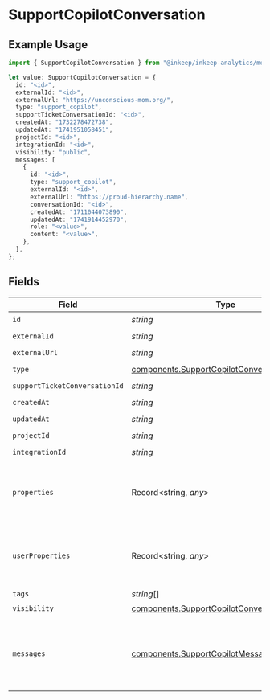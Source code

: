 # SupportCopilotConversation

## Example Usage

```typescript
import { SupportCopilotConversation } from "@inkeep/inkeep-analytics/models/components";

let value: SupportCopilotConversation = {
  id: "<id>",
  externalId: "<id>",
  externalUrl: "https://unconscious-mom.org/",
  type: "support_copilot",
  supportTicketConversationId: "<id>",
  createdAt: "1732278472738",
  updatedAt: "1741951058451",
  projectId: "<id>",
  integrationId: "<id>",
  visibility: "public",
  messages: [
    {
      id: "<id>",
      type: "support_copilot",
      externalId: "<id>",
      externalUrl: "https://proud-hierarchy.name",
      conversationId: "<id>",
      createdAt: "1711044073890",
      updatedAt: "1741914452970",
      role: "<value>",
      content: "<value>",
    },
  ],
};
```

## Fields

| Field                                                                                                              | Type                                                                                                               | Required                                                                                                           | Description                                                                                                        |
| ------------------------------------------------------------------------------------------------------------------ | ------------------------------------------------------------------------------------------------------------------ | ------------------------------------------------------------------------------------------------------------------ | ------------------------------------------------------------------------------------------------------------------ |
| `id`                                                                                                               | *string*                                                                                                           | :heavy_check_mark:                                                                                                 | N/A                                                                                                                |
| `externalId`                                                                                                       | *string*                                                                                                           | :heavy_check_mark:                                                                                                 | N/A                                                                                                                |
| `externalUrl`                                                                                                      | *string*                                                                                                           | :heavy_check_mark:                                                                                                 | N/A                                                                                                                |
| `type`                                                                                                             | [components.SupportCopilotConversationType](../../models/components/supportcopilotconversationtype.md)             | :heavy_check_mark:                                                                                                 | N/A                                                                                                                |
| `supportTicketConversationId`                                                                                      | *string*                                                                                                           | :heavy_check_mark:                                                                                                 | N/A                                                                                                                |
| `createdAt`                                                                                                        | *string*                                                                                                           | :heavy_check_mark:                                                                                                 | N/A                                                                                                                |
| `updatedAt`                                                                                                        | *string*                                                                                                           | :heavy_check_mark:                                                                                                 | N/A                                                                                                                |
| `projectId`                                                                                                        | *string*                                                                                                           | :heavy_check_mark:                                                                                                 | N/A                                                                                                                |
| `integrationId`                                                                                                    | *string*                                                                                                           | :heavy_check_mark:                                                                                                 | N/A                                                                                                                |
| `properties`                                                                                                       | Record<string, *any*>                                                                                              | :heavy_minus_sign:                                                                                                 | A customizable collection of custom properties or attributes.                                                      |
| `userProperties`                                                                                                   | Record<string, *any*>                                                                                              | :heavy_minus_sign:                                                                                                 | A customizable collection of custom properties or attributes.                                                      |
| `tags`                                                                                                             | *string*[]                                                                                                         | :heavy_minus_sign:                                                                                                 | N/A                                                                                                                |
| `visibility`                                                                                                       | [components.SupportCopilotConversationVisibility](../../models/components/supportcopilotconversationvisibility.md) | :heavy_check_mark:                                                                                                 | N/A                                                                                                                |
| `messages`                                                                                                         | [components.SupportCopilotMessage](../../models/components/supportcopilotmessage.md)[]                             | :heavy_check_mark:                                                                                                 | The messages in the conversation. Must be at least one message.                                                    |